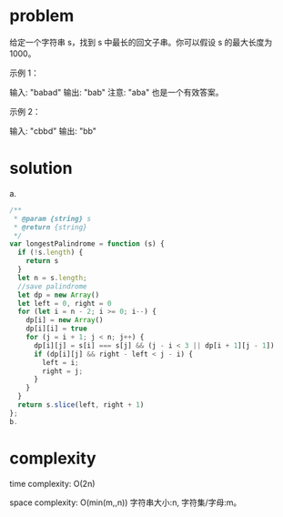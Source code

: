 # problem
给定一个字符串 s，找到 s 中最长的回文子串。你可以假设 s 的最大长度为 1000。

示例 1：

输入: "babad"
输出: "bab"
注意: "aba" 也是一个有效答案。

示例 2：

输入: "cbbd"
输出: "bb"
# solution
a.
```javascript
/**
 * @param {string} s
 * @return {string}
 */
var longestPalindrome = function (s) {
  if (!s.length) {
    return s
  }
  let n = s.length;
  //save palindrome
  let dp = new Array()
  let left = 0, right = 0
  for (let i = n - 2; i >= 0; i--) {
    dp[i] = new Array()
    dp[i][i] = true
    for (j = i + 1; j < n; j++) {
      dp[i][j] = s[i] === s[j] && (j - i < 3 || dp[i + 1][j - 1])
      if (dp[i][j] && right - left < j - i) {
        left = i;
        right = j;
      }
    }
  }
  return s.slice(left, right + 1)
};
b.
```
# complexity
time complexity: O(2n)

space complexity: O(min(m,,n)) 字符串大小:n, 字符集/字母:m。
